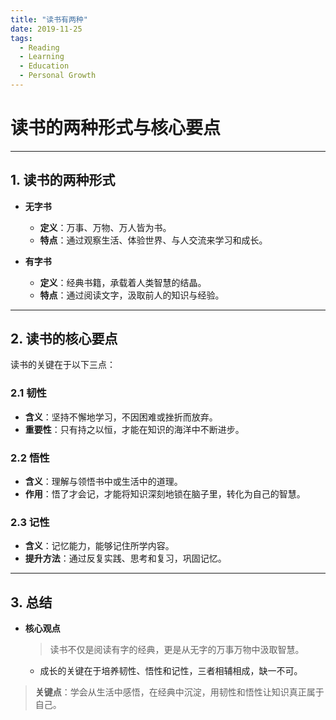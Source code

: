 ```yaml
---
title: "读书有两种"
date: 2019-11-25
tags:
  - Reading
  - Learning
  - Education
  - Personal Growth
---
```


# 读书的两种形式与核心要点

---

## **1. 读书的两种形式**

- **无字书**  
  - **定义**：万事、万物、万人皆为书。  
  - **特点**：通过观察生活、体验世界、与人交流来学习和成长。  

- **有字书**  
  - **定义**：经典书籍，承载着人类智慧的结晶。  
  - **特点**：通过阅读文字，汲取前人的知识与经验。  

---

## **2. 读书的核心要点**

读书的关键在于以下三点：  

### **2.1 韧性**  
- **含义**：坚持不懈地学习，不因困难或挫折而放弃。  
- **重要性**：只有持之以恒，才能在知识的海洋中不断进步。  

### **2.2 悟性**  
- **含义**：理解与领悟书中或生活中的道理。  
- **作用**：悟了才会记，才能将知识深刻地锁在脑子里，转化为自己的智慧。  

### **2.3 记性**  
- **含义**：记忆能力，能够记住所学内容。  
- **提升方法**：通过反复实践、思考和复习，巩固记忆。  

---

## **3. 总结**

- **核心观点**  
  > 读书不仅是阅读有字的经典，更是从无字的万事万物中汲取智慧。  
  - 成长的关键在于培养韧性、悟性和记性，三者相辅相成，缺一不可。  

> **关键点**：学会从生活中感悟，在经典中沉淀，用韧性和悟性让知识真正属于自己。
